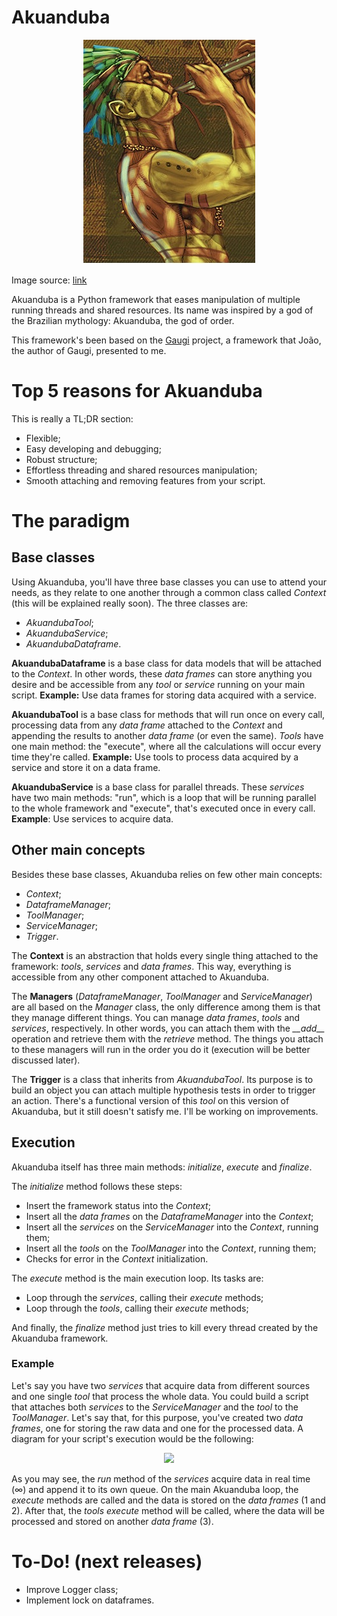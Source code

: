 # Akuanduba

<p align="center">
  <img src="https://raw.githubusercontent.com/gabriel-milan/Akuanduba/master/img/Akuanduba.jpg">
</p>

Image source: [link](https://my-bestiario.fandom.com/pt-br/wiki/Akuanduba)

Akuanduba is a Python framework that eases manipulation of multiple running threads and shared resources. Its name was inspired by a god of the Brazilian mythology: Akuanduba, the god of order.

This framework's been based on the [Gaugi](https://gitlab.cern.ch/jodafons/gaugi) project, a framework that João, the author of Gaugi, presented to me.

# Top 5 reasons for Akuanduba

This is really a TL;DR section:

* Flexible;
* Easy developing and debugging;
* Robust structure;
* Effortless threading and shared resources manipulation;
* Smooth attaching and removing features from your script.

# The paradigm

## Base classes

Using Akuanduba, you'll have three base classes you can use to attend your needs, as they relate to one another through a common class called *Context* (this will be explained really soon). The three classes are:

* *AkuandubaTool*;
* *AkuandubaService*;
* *AkuandubaDataframe*.

**AkuandubaDataframe** is a base class for data models that will be attached to the *Context*. In other words, these *data frames* can store anything you desire and be accessible from any *tool* or *service* running on your main script. **Example:** Use data frames for storing data acquired with a service.

**AkuandubaTool** is a base class for methods that will run once on every call, processing data from any *data frame* attached to the *Context* and appending the results to another *data frame* (or even the same). *Tools* have one main method: the "execute", where all the calculations will occur every time they're called. **Example:** Use tools to process data acquired by a service and store it on a data frame.

**AkuandubaService** is a base class for parallel threads. These *services* have two main methods: "run", which is a loop that will be running parallel to the whole framework and "execute", that's executed once in every call. **Example**: Use services to acquire data.

## Other main concepts

Besides these base classes, Akuanduba relies on few other main concepts:

* *Context*;
* *DataframeManager*;
* *ToolManager*;
* *ServiceManager*;
* *Trigger*.

The **Context** is an abstraction that holds every single thing attached to the framework: *tools*, *services* and *data frames*. This way, everything is accessible from any other component attached to Akuanduba.

The **Managers** (*DataframeManager*, *ToolManager* and *ServiceManager*) are all based on the *Manager* class, the only difference among them is that they manage different things. You can manage *data frames*, *tools* and *services*, respectively. In other words, you can attach them with the *\_\_add\_\_* operation and retrieve them with the *retrieve* method. The things you attach to these managers will run in the order you do it (execution will be better discussed later).

The **Trigger** is a class that inherits from *AkuandubaTool*. Its purpose is to build an object you can attach multiple hypothesis tests in order to trigger an action. There's a functional version of this *tool* on this version of Akuanduba, but it still doesn't satisfy me. I'll be working on improvements.

## Execution

Akuanduba itself has three main methods: *initialize*, *execute* and *finalize*.

The *initialize* method follows these steps:

* Insert the framework status into the *Context*;
* Insert all the *data frames* on the *DataframeManager* into the *Context*;
* Insert all the *services* on the *ServiceManager* into the *Context*, running them;
* Insert all the *tools* on the *ToolManager* into the *Context*, running them;
* Checks for error in the *Context* initialization.

The *execute* method is the main execution loop. Its tasks are:

* Loop through the *services*, calling their *execute* methods;
* Loop through the *tools*, calling their *execute* methods;

And finally, the *finalize* method just tries to kill every thread created by the Akuanduba framework.

### Example

Let's say you have two *services* that acquire data from different sources and one single *tool* that process the whole data. You could build a script that attaches both *services* to the *ServiceManager* and the *tool* to the *ToolManager*. Let's say that, for this purpose, you've created two *data frames*, one for storing the raw data and one for the processed data. A diagram for your script's execution would be the following:

<p  align="center">

<img  src="https://raw.githubusercontent.com/gabriel-milan/Akuanduba/master/img/execution.png.jpg">

</p>

As you may see, the *run* method of the *services* acquire data in real time (∞) and append it to its own queue. On the main Akuanduba loop, the *execute* methods are called and the data is stored on the *data frames* (1 and 2). After that, the *tools* *execute* method will be called, where the data will be processed and stored on another *data frame* (3).

# To-Do! (next releases)

* Improve Logger class;
* Implement lock on dataframes.